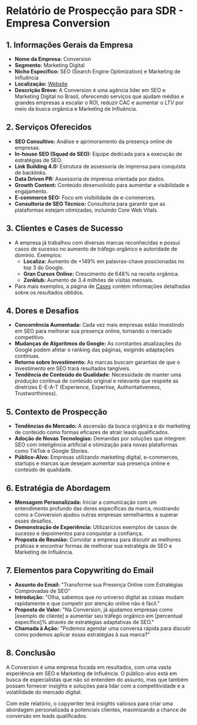 # Relatório de Prospecção para SDR - Empresa Conversion

## 1. Informações Gerais da Empresa
- **Nome da Empresa:** Conversion
- **Segmento:** Marketing Digital
- **Nicho Específico:** SEO (Search Engine Optimization) e Marketing de Influência
- **Localização:** [Website](https://www.conversion.com.br/)
- **Descrição Breve:** A Conversion é uma agência líder em SEO e Marketing Digital no Brasil, oferecendo serviços que ajudam médias e grandes empresas a escalar o ROI, reduzir CAC e aumentar o LTV por meio da busca orgânica e Marketing de Influência.
  
## 2. Serviços Oferecidos
- **SEO Consultivo:** Análise e aprimoramento da presença online de empresas.
- **In-house SEO (Squad de SEO):** Equipe dedicada para a execução de estratégias de SEO.
- **Link Building 4.0:** Estrutura de assessoria de imprensa para conquista de backlinks.
- **Data Driven PR:** Assessoria de imprensa orientada por dados.
- **Growth Content:** Conteúdo desenvolvido para aumentar a visibilidade e engajamento.
- **E-commerce SEO:** Foco em visibilidade de e-commerces.
- **Consultoria de SEO Técnico:** Consultoria para garantir que as plataformas estejam otimizadas, incluindo Core Web Vitals.

## 3. Clientes e Cases de Sucesso
- A empresa já trabalhou com diversas marcas reconhecidas e possui casos de sucesso no aumento de tráfego orgânico e autoridade de domínio. Exemplos:
  - **Localiza:** Aumento de +149% em palavras-chave posicionadas no top 3 do Google.
  - **Gran Cursos Online:** Crescimento de 648% na receita orgânica.
  - **Zenklub:** Aumento de 3.4 milhões de visitas mensais.
- Para mais exemplos, a página de [Cases](https://www.conversion.com.br/cases/) contém informações detalhadas sobre os resultados obtidos.

## 4. Dores e Desafios
- **Concorrência Aumentada:** Cada vez mais empresas estão investindo em SEO para melhorar sua presença online, tornando o mercado competitivo.
- **Mudanças de Algoritmos do Google:** As constantes atualizações do Google podem afetar o ranking das páginas, exigindo adaptações contínuas.
- **Retorno sobre Investimento:** As marcas buscam garantias de que o investimento em SEO trará resultados tangíveis.
- **Tendência de Conteúdo de Qualidade:** Necessidade de manter uma produção contínua de conteúdo original e relevante que respeite as diretrizes E-E-A-T (Experience, Expertise, Authoritativeness, Trustworthiness).

## 5. Contexto de Prospecção
- **Tendências do Mercado:** A ascensão da busca orgânica e do marketing de conteúdo como formas eficazes de atrair leads qualificados.
- **Adoção de Novas Tecnologias:** Demandas por soluções que integrem SEO com inteligência artificial e otimização para novas plataformas como TikTok e Google Stories.
- **Público-Alvo:** Empresas utilizando marketing digital, e-commerces, startups e marcas que desejam aumentar sua presença online e conteúdo de qualidade.

## 6. Estratégia de Abordagem
- **Mensagem Personalizada:** Iniciar a comunicação com um entendimento profundo das dores específicas da marca, mostrando como a Conversion ajudou outras empresas semelhantes a superar esses desafios.
- **Demonstração de Experiência:** Utilizarícios exemplos de casos de sucesso e depoimentos para conquistar a confiança.
- **Proposta de Reunião:** Convidar a empresa para discutir as melhores práticas e encontrar formas de melhorar sua estratégia de SEO e Marketing de Influência.

## 7. Elementos para Copywriting do Email
- **Assunto do Email:** "Transforme sua Presença Online com Estratégias Comprovadas de SEO"
- **Introdução:** "Olha, sabemos que no universo digital as coisas mudam rapidamente e que competir por atenção online não é fácil."
- **Proposta de Valor:** "Na Conversion, já ajudamos empresas como [exemplo de cliente] a aumentar seu tráfego orgânico em [percentual específico]% através de estratégias adaptativas de SEO."
- **Chamada à Ação:** "Podemos agendar uma conversa rápida para discutir como podemos aplicar essas estratégias à sua marca?"

## 8. Conclusão
A Conversion é uma empresa focada em resultados, com uma vasta experiência em SEO e Marketing de Influência. O público-alvo está em busca de especialistas que não só entendem do assunto, mas que também possam fornecer insights e soluções para lidar com a competitividade e a volatilidade do mercado digital.

Com este relatório, o copywriter terá insights valiosos para criar uma abordagem personalizada a potenciais clientes, maximizando a chance de conversão em leads qualificados.
